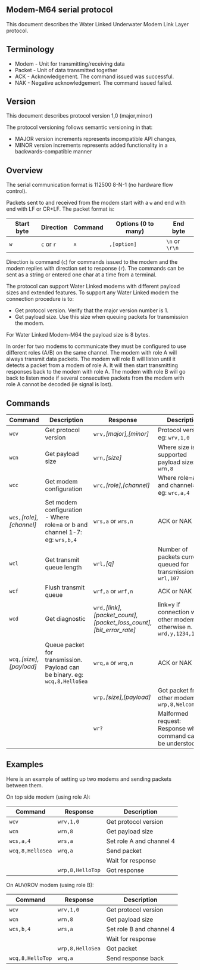 ## Modem-M64 serial protocol

This document describes the Water Linked Underwater Modem Link Layer protocol.

## Terminology

* Modem - Unit for transmitting/receiving data
* Packet - Unit of data transmitted together
* ACK - Acknowledgement. The command issued was successful.
* NAK - Negative acknowledgement. The command issued failed.

## Version

This document describes protocol version 1,0 (major,minor)

The protocol versioning follows semantic versioning in that:

- MAJOR version increments represents incompatible API changes,
- MINOR version increments represents added functionality in a backwards-compatible manner

## Overview

The serial communication format is 112500 8-N-1 (no hardware flow control).

Packets sent to and received from the modem start with a `w` and end with end with LF or CR+LF. The packet format is:

| Start byte | Direction        | Command  | Options (0 to many)  | End byte       |
|------------|------------------|----------|----------------------|----------------|
| `w`        | `c` or `r`       | `x`      | `,[option]`          | `\n` or `\r\n` |

Direction is command (`c`) for commands issued to the modem and the modem replies with direction set to response (`r`).
The commands can be sent as a string or entered one char at a time from a terminal.

The protocol can support Water Linked modems with different payload sizes and extended features.
To support any Water Linked modem the connection procedure is to:

- Get protocol version. Verify that the major version number is 1.
- Get payload size. Use this size when queuing packets for transmission the modem.

For Water Linked Modem-M64 the payload size is 8 bytes.

In order for two modems to communicate they must be configured to use different roles (A/B) on the same channel.
The modem with role A will always transmit data packets.
The modem will role B will listen until it detects a packet from a modem of role A.
It will then start transmitting responses back to the modem with role A.
The modem with role B will go back to listen mode if several consecutive packets from the modem with role A cannot be decoded (ie signal is lost).


## Commands

| Command | Description | Response | Description |
|---------|-------------|----------|-------------|
| `wcv`   | Get protocol version | `wrv,`*[major],[minor]* | Protocol version. eg: `wrv,1,0` |
| `wcn`   | Get payload size | `wrn,`*[size]* | Where size is supported payload size: eg: `wrn,8` |
| `wcc`   | Get modem configuration | `wrc,`*[role],[channel]* | Where role=a or b and channel=1-7 eg: `wrc,a,4` |
| `wcs,`*[role],[channel]* | Set modem configuration - Where role=a or b and channel 1-7: eg: `wrs,b,4` | `wrs,a` or `wrs,n` | ACK or NAK |
| `wcl`   | Get transmit queue length | `wrl,`*[q]* | Number of packets currently queued for transmission. eg: `wrl,107` |
| `wcf`   | Flush transmit queue  | `wrf,a` or `wrf,n` | ACK or NAK |
| `wcd`   | Get diagnostic  | `wrd,`*[link],[packet_count],[packet_loss_count],[bit_error_rate]* | link=y if connection with other modem, otherwise n.  eg: `wrd,y,1234,17,3.5`|
|         |             |          |              |
| `wcq,`*[size],[payload]* | Queue packet for transmission. Payload can be binary. eg: `wcq,8,HelloSea` | `wrq,a` or `wrq,n` | ACK or NAK |
|         |             | `wrp,`*[size],[payload]* | Got packet from other modem eg: `wrp,8,Welcome!` |
|         |             | `wr?` | Malformed request: Response when command cannot be understood |


## Examples

Here is an example of setting up two modems and sending packets between them.

On top side modem (using role A):

| Command          | Response         | Description |
|------------------|------------------|-------------|
| `wcv`            | `wrv,1,0`        | Get protocol version |
| `wcn`            | `wrn,8`          | Get payload size |
| `wcs,a,4`        | `wrs,a`          | Set role A and channel 4 |
| `wcq,8,HelloSea` | `wrq,a`          | Send packet |
|                  |                  | Wait for response |
|                  | `wrp,8,HelloTop` | Got response  |

On AUV/ROV modem (using role B):

| Command          | Response         | Description |
|------------------|------------------|-------------|
| `wcv`            | `wrv,1,0`        | Get protocol version |
| `wcn`            | `wrn,8`          | Get payload size |
| `wcs,b,4`        | `wrs,a`          | Set role B and channel 4 |
|                  |                  | Wait for response |
|                  | `wrp,8,HelloSea` | Got packet |
| `wcq,8,HelloTop` | `wrq,a`          | Send response back  |
